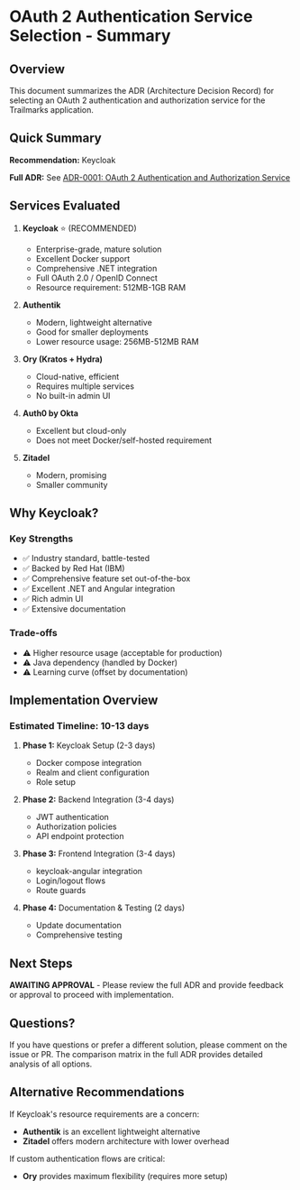 # OAuth 2 Authentication Service Selection - Summary

## Overview

This document summarizes the ADR (Architecture Decision Record) for selecting an OAuth 2 authentication and authorization service for the Trailmarks application.

## Quick Summary

**Recommendation:** Keycloak

**Full ADR:** See [ADR-0001: OAuth 2 Authentication and Authorization Service](0001-oauth2-authentication-service.adoc)

## Services Evaluated

1. **Keycloak** ⭐ (RECOMMENDED)
   - Enterprise-grade, mature solution
   - Excellent Docker support
   - Comprehensive .NET integration
   - Full OAuth 2.0 / OpenID Connect
   - Resource requirement: 512MB-1GB RAM

2. **Authentik**
   - Modern, lightweight alternative
   - Good for smaller deployments
   - Lower resource usage: 256MB-512MB RAM

3. **Ory (Kratos + Hydra)**
   - Cloud-native, efficient
   - Requires multiple services
   - No built-in admin UI

4. **Auth0 by Okta**
   - Excellent but cloud-only
   - Does not meet Docker/self-hosted requirement

5. **Zitadel**
   - Modern, promising
   - Smaller community

## Why Keycloak?

### Key Strengths
- ✅ Industry standard, battle-tested
- ✅ Backed by Red Hat (IBM)
- ✅ Comprehensive feature set out-of-the-box
- ✅ Excellent .NET and Angular integration
- ✅ Rich admin UI
- ✅ Extensive documentation

### Trade-offs
- ⚠️ Higher resource usage (acceptable for production)
- ⚠️ Java dependency (handled by Docker)
- ⚠️ Learning curve (offset by documentation)

## Implementation Overview

### Estimated Timeline: 10-13 days

1. **Phase 1:** Keycloak Setup (2-3 days)
   - Docker compose integration
   - Realm and client configuration
   - Role setup

2. **Phase 2:** Backend Integration (3-4 days)
   - JWT authentication
   - Authorization policies
   - API endpoint protection

3. **Phase 3:** Frontend Integration (3-4 days)
   - keycloak-angular integration
   - Login/logout flows
   - Route guards

4. **Phase 4:** Documentation & Testing (2 days)
   - Update documentation
   - Comprehensive testing

## Next Steps

**AWAITING APPROVAL** - Please review the full ADR and provide feedback or approval to proceed with implementation.

## Questions?

If you have questions or prefer a different solution, please comment on the issue or PR. The comparison matrix in the full ADR provides detailed analysis of all options.

## Alternative Recommendations

If Keycloak's resource requirements are a concern:
- **Authentik** is an excellent lightweight alternative
- **Zitadel** offers modern architecture with lower overhead

If custom authentication flows are critical:
- **Ory** provides maximum flexibility (requires more setup)
